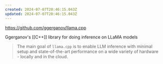 ```yaml
---
created: 2024-07-07T20:46:15.043Z
updated: 2024-07-07T20:46:15.043Z
---
```

https://github.com/ggerganov/llama.cpp

Ggerganov's  [[C++]] library for doing inference on LLaMA models

> The main goal of `llama.cpp` is to enable LLM inference with minimal setup and state-of-the-art performance on a wide variety of hardware - locally and in the cloud.